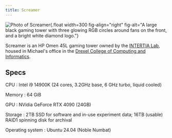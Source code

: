 ```yaml
---
title: Screamer
---
```


[inertial]: https://inertial.science
[cci]: https://drexel.edu/cci/

![Photo of Screamer](../images/screamer.jpg){.float width=300 fig-align="right" fig-alt="A large black gaming tower with three glowing RGB circles around fans on the front, and a bright white diamond logo."}

Screamer is an HP Omen 45L gaming tower owned by the [INTERTIA Lab][inertial],
housed in Michael's office in the [Drexel College of Computing and
Informatics][cci].

## Specs

CPU
:   Intel i9 14900K (24 cores, 3.2GHz base, 6 GHz turbo, liquid cooled)

Memory
:   64 GiB

GPU
:   NVidia GeForce RTX 4090 (24GB)

Storage
:   2TB SSD for software and in-use experiment data; 16TB (usable) RAID1 spinning disk for archival

Operating system
:   Ubuntu 24.04 (Noble Numbat)
